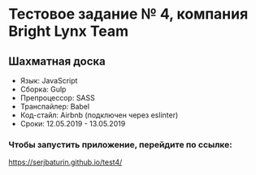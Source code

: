 # Тестовое задание № 4, компания Bright Lynx Team
## Шахматная доска

* Язык: JavaScript
* Сборка: Gulp
* Препроцессор: SASS
* Транспайлер: Babel
* Код-стайл: Airbnb (подключен через eslinter)
* Сроки: 12.05.2019 - 13.05.2019

### Чтобы запустить приложение, перейдите по ссылке:
https://serjbaturin.github.io/test4/
